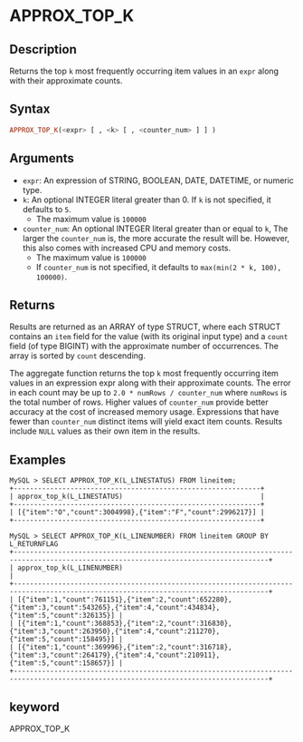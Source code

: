 # APPROX_TOP_K

## Description

Returns the top `k` most frequently occurring item values in an `expr` along with their approximate counts.

## Syntax

```Haskell
APPROX_TOP_K(<expr> [ , <k> [ , <counter_num> ] ] )
```

## Arguments

* `expr`: An expression of STRING, BOOLEAN, DATE, DATETIME, or numeric type.
* `k`: An optional INTEGER literal greater than 0. If `k` is not specified, it defaults to `5`.
    * The maximum value is `100000`
* `counter_num`: An optional INTEGER literal greater than or equal to `k`, The larger the `counter_num` is, the more accurate the result will be. However, this also comes with increased CPU and memory costs. 
    * The maximum value is `100000`
    * If `counter_num` is not specified, it defaults to `max(min(2 * k, 100), 100000)`.

## Returns

Results are returned as an ARRAY of type STRUCT, where each STRUCT contains an `item` field for the value (with its original input type) and a `count` field (of type BIGINT) with the approximate number of occurrences. The array is sorted by `count` descending.

The aggregate function returns the top `k` most frequently occurring item values in an expression expr along with their approximate counts. The error in each count may be up to `2.0 * numRows / counter_num` where `numRows` is the total number of rows. Higher values of `counter_num` provide better accuracy at the cost of increased memory usage. Expressions that have fewer than `counter_num` distinct items will yield exact item counts. Results include `NULL` values as their own item in the results.

## Examples

```plain text
MySQL > SELECT APPROX_TOP_K(L_LINESTATUS) FROM lineitem;
+-------------------------------------------------------------+
| approx_top_k(L_LINESTATUS)                                  |
+-------------------------------------------------------------+
| [{"item":"O","count":3004998},{"item":"F","count":2996217}] |
+-------------------------------------------------------------+

MySQL > SELECT APPROX_TOP_K(L_LINENUMBER) FROM lineitem GROUP BY L_RETURNFLAG
+-------------------------------------------------------------------------------------------------------------------------------------+
| approx_top_k(L_LINENUMBER)                                                                                                          |
+-------------------------------------------------------------------------------------------------------------------------------------+
| [{"item":1,"count":761151},{"item":2,"count":652280},{"item":3,"count":543265},{"item":4,"count":434834},{"item":5,"count":326135}] |
| [{"item":1,"count":368853},{"item":2,"count":316830},{"item":3,"count":263950},{"item":4,"count":211270},{"item":5,"count":158495}] |
| [{"item":1,"count":369996},{"item":2,"count":316718},{"item":3,"count":264179},{"item":4,"count":210911},{"item":5,"count":158657}] |
+-------------------------------------------------------------------------------------------------------------------------------------+
```

## keyword

APPROX_TOP_K

